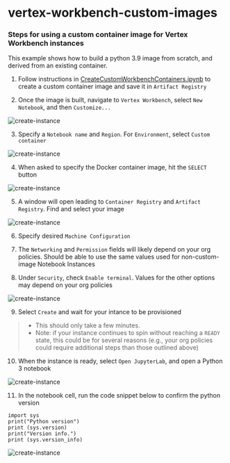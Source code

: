 # vertex-workbench-custom-images

### Steps for using a custom container image for Vertex Workbench instances

This example shows how to build a python 3.9 image from scratch, and derived from an existing container. 

1. Follow instructions in [CreateCustomWorkbenchContainers.ipynb](https://github.com/tottenjordan/vertex-workbench-custom-images/blob/main/CreateCustomWorkbenchContainers.ipynb) to create a custom container image and save it in `Artifact Registry`


2. Once the image is built, navigate to `Vertex Workbench`, select `New Notebook`, and then `Customize...`

![create-instance](https://github.com/tottenjordan/vertex-workbench-custom-images/blob/main/docs/custom-image-1.png?raw=true)


3. Specify a `Notebook name` and `Region`. For `Environment`, select `Custom container` 

![create-instance](https://github.com/tottenjordan/vertex-workbench-custom-images/blob/main/docs/custom-image-2.png?raw=true)


4. When asked to specify the Docker container image, hit the `SELECT` button

![create-instance](https://github.com/tottenjordan/vertex-workbench-custom-images/blob/main/docs/custom-image-3.png?raw=true)


5. A window will open leading to `Container Registry` and `Artifact Registry`. Find and select your image

![create-instance](https://github.com/tottenjordan/vertex-workbench-custom-images/blob/main/docs/custom-image-4-v2.png?raw=true)


6. Specify desired `Machine Configuration`


7. The `Networking` and `Permission` fields will likely depend on your org policies. Should be able to use the same values used for non-custom-image Notebook Instances 


8. Under `Security`, check `Enable terminal`. Values for the other options may depend on your org policies 

![create-instance](https://github.com/tottenjordan/vertex-workbench-custom-images/blob/main/docs/custom-image-5.png?raw=true)


9. Select `Create` and wait for your intance to be provisioned
> * This should only take a few minutes. 
> * Note: if your instance continues to spin without reaching a `READY` state, this could be for several reasons (e.g., your org policies could require additional steps than those outlined above)

10. When the instance is ready, select `Open JupyterLab`, and open a Python 3 notebook

![create-instance](https://github.com/tottenjordan/vertex-workbench-custom-images/blob/main/docs/custom-image-6.png?raw=true)

11. In the notebook cell, run the code snippet below to confirm the python version

```
import sys
print("Python version")
print (sys.version)
print("Version info.")
print (sys.version_info)
```

![create-instance](https://github.com/tottenjordan/vertex-workbench-custom-images/blob/main/docs/custom-image-7.png?raw=true)

